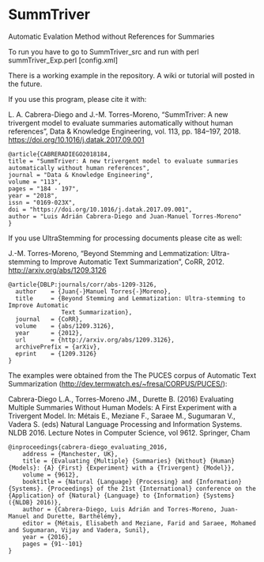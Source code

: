 # SummTriver
Automatic Evalation Method without References for Summaries

To run you have to go to SummTriver_src and run with perl summTriver_Exp.perl [config.xml]

There is a working example in the repository.
A wiki or tutorial will posted in the future.

If you use this program, please cite it with:

L. A. Cabrera-Diego and J.-M. Torres-Moreno, “SummTriver: A new trivergent model to evaluate summaries automatically without human references”, Data & Knowledge Engineering, vol. 113, pp. 184–197, 2018. https://doi.org/10.1016/j.datak.2017.09.001

```
@article{CABRERADIEGO2018184,
title = "SummTriver: A new trivergent model to evaluate summaries automatically without human references",
journal = "Data & Knowledge Engineering",
volume = "113",
pages = "184 - 197",
year = "2018",
issn = "0169-023X",
doi = "https://doi.org/10.1016/j.datak.2017.09.001",
author = "Luis Adrián Cabrera-Diego and Juan-Manuel Torres-Moreno"
}

```
If you use UltraStemming for processing documents please cite as well:

J.-M. Torres-Moreno, “Beyond Stemming and Lemmatization: Ultra-stemming to Improve Automatic Text Summarization”, CoRR, 2012. http://arxiv.org/abs/1209.3126

```
@article{DBLP:journals/corr/abs-1209-3126,
  author    = {Juan{-}Manuel Torres{-}Moreno},
  title     = {Beyond Stemming and Lemmatization: Ultra-stemming to Improve Automatic
               Text Summarization},
  journal   = {CoRR},
  volume    = {abs/1209.3126},
  year      = {2012},
  url       = {http://arxiv.org/abs/1209.3126},
  archivePrefix = {arXiv},
  eprint    = {1209.3126}
}
```
The examples were obtained from the The PUCES corpus of Automatic Text Summarization (http://dev.termwatch.es/~fresa/CORPUS/PUCES/):

Cabrera-Diego L.A., Torres-Moreno JM., Durette B. (2016) Evaluating Multiple Summaries Without Human Models: A First Experiment with a Trivergent Model. In: Métais E., Meziane F., Saraee M., Sugumaran V., Vadera S. (eds) Natural Language Processing and Information Systems. NLDB 2016. Lecture Notes in Computer Science, vol 9612. Springer, Cham

```
@inproceedings{cabrera-diego_evaluating_2016,
	address = {Manchester, UK},
	title = {Evaluating {Multiple} {Summaries} {Without} {Human} {Models}: {A} {First} {Experiment} with a {Trivergent} {Model}},
	volume = {9612},
	booktitle = {Natural {Language} {Processing} and {Information} {Systems}. {Proceedings} of the 21st {International} conference on the {Application} of {Natural} {Language} to {Information} {Systems} ({NLDB} 2016)},
	author = {Cabrera-Diego, Luis Adrián and Torres-Moreno, Juan-Manuel and Durette, Barthélémy},
	editor = {Métais, Elisabeth and Meziane, Farid and Saraee, Mohamed and Sugumaran, Vijay and Vadera, Sunil},
	year = {2016},
	pages = {91--101}
}
```

